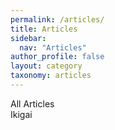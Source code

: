 ```yaml
---
permalink: /articles/
title: Articles
sidebar:
  nav: "Articles"
author_profile: false
layout: category
taxonomy: articles  
---
```


All Articles
<br>
  <a src="/articles/ikigai">Ikigai</a>

